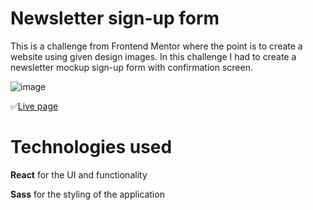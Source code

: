 Newsletter sign-up form
===============
This is a challenge from Frontend Mentor where the point is to create a website using given design images. In this challenge I had to create a newsletter mockup sign-up form with confirmation screen.

![image](https://github.com/JoonatanKallio/Newsletter-sign-up-form/assets/80262292/bc6e1265-aced-413f-a7fb-752d03651323)

✅[Live page](https://joonatankallio.github.io/Newsletter-sign-up-form/)

# Technologies used
**React** for the UI and functionality

**Sass** for the styling of the application
